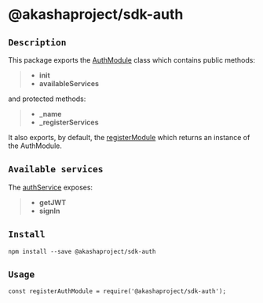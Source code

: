 # @akashaproject/sdk-auth

## `Description`
This package exports the [AuthModule](./src/index.ts) class which contains public methods:

> - **init**
> - **availableServices**

and protected methods:

> - **_name**
> - **_registerServices**

It also exports, by default, the [registerModule](./src/index.ts) which returns an instance of the AuthModule.

## `Available services`
The [authService](./src/auth.service.ts) exposes:

> - **getJWT**
> - **signIn**

## `Install`
``` shell script
npm install --save @akashaproject/sdk-auth
```

## `Usage`

```
const registerAuthModule = require('@akashaproject/sdk-auth');
```
